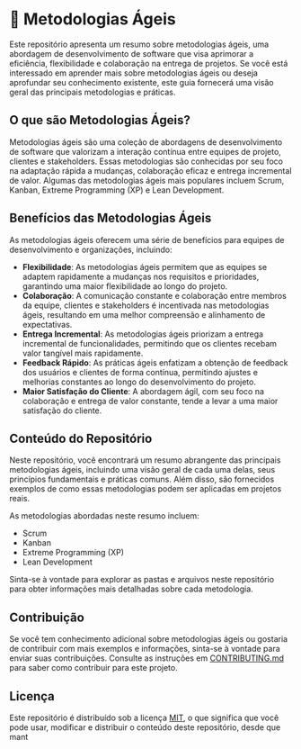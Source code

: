 # :rocket: Metodologias Ágeis

Este repositório apresenta um resumo sobre metodologias ágeis, uma abordagem de desenvolvimento de software que visa aprimorar a eficiência, flexibilidade e colaboração na entrega de projetos. Se você está interessado em aprender mais sobre metodologias ágeis ou deseja aprofundar seu conhecimento existente, este guia fornecerá uma visão geral das principais metodologias e práticas.

## O que são Metodologias Ágeis?

Metodologias ágeis são uma coleção de abordagens de desenvolvimento de software que valorizam a interação contínua entre equipes de projeto, clientes e stakeholders. Essas metodologias são conhecidas por seu foco na adaptação rápida a mudanças, colaboração eficaz e entrega incremental de valor. Algumas das metodologias ágeis mais populares incluem Scrum, Kanban, Extreme Programming (XP) e Lean Development.

## Benefícios das Metodologias Ágeis

As metodologias ágeis oferecem uma série de benefícios para equipes de desenvolvimento e organizações, incluindo:

- **Flexibilidade**: As metodologias ágeis permitem que as equipes se adaptem rapidamente a mudanças nos requisitos e prioridades, garantindo uma maior flexibilidade ao longo do projeto.
- **Colaboração**: A comunicação constante e colaboração entre membros da equipe, clientes e stakeholders é incentivada nas metodologias ágeis, resultando em uma melhor compreensão e alinhamento de expectativas.
- **Entrega Incremental**: As metodologias ágeis priorizam a entrega incremental de funcionalidades, permitindo que os clientes recebam valor tangível mais rapidamente.
- **Feedback Rápido**: As práticas ágeis enfatizam a obtenção de feedback dos usuários e clientes de forma contínua, permitindo ajustes e melhorias constantes ao longo do desenvolvimento do projeto.
- **Maior Satisfação do Cliente**: A abordagem ágil, com seu foco na colaboração e entrega de valor constante, tende a levar a uma maior satisfação do cliente.

## Conteúdo do Repositório

Neste repositório, você encontrará um resumo abrangente das principais metodologias ágeis, incluindo uma visão geral de cada uma delas, seus princípios fundamentais e práticas comuns. Além disso, são fornecidos exemplos de como essas metodologias podem ser aplicadas em projetos reais.

As metodologias abordadas neste resumo incluem:

- Scrum
- Kanban
- Extreme Programming (XP)
- Lean Development

Sinta-se à vontade para explorar as pastas e arquivos neste repositório para obter informações mais detalhadas sobre cada metodologia.

## Contribuição

Se você tem conhecimento adicional sobre metodologias ágeis ou gostaria de contribuir com mais exemplos e informações, sinta-se à vontade para enviar suas contribuições. Consulte as instruções em [CONTRIBUTING.md](./CONTRIBUTING.md) para saber como contribuir para este projeto.

## Licença

Este repositório é distribuído sob a licença [MIT](./LICENSE), o que significa que você pode usar, modificar e distribuir o conteúdo deste repositório, desde que mant
